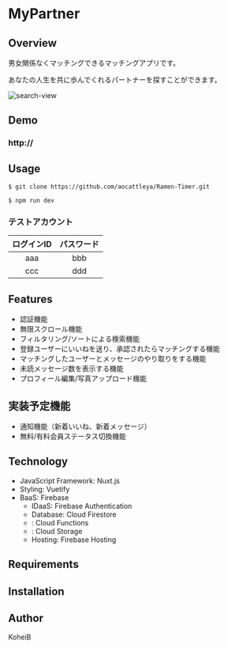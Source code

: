 # MyPartner
## Overview

男女関係なくマッチングできるマッチングアプリです。

あなたの人生を共に歩んでくれるパートナーを探すことができます。

![search-view](https://user-images.githubusercontent.com/60537225/105216626-2b067e80-5b96-11eb-8bb6-40cd722bed40.png)

## Demo
### http://

## Usage

`$ git clone https://github.com/aocattleya/Ramen-Timer.git`

`$ npm run dev`

### テストアカウント

|ログインID|パスワード|
|:---:|:---:|
|aaa|bbb|
|ccc|ddd|

## Features

- 認証機能
- 無限スクロール機能
- フィルタリング/ソートによる検索機能
- 登録ユーザーにいいねを送り、承認されたらマッチングする機能
- マッチングしたユーザーとメッセージのやり取りをする機能
- 未読メッセージ数を表示する機能
- プロフィール編集/写真アップロード機能

## 実装予定機能

- 通知機能（新着いいね、新着メッセージ）
- 無料/有料会員ステータス切換機能
## Technology

- JavaScript Framework: Nuxt.js
- Styling: Vuetify
- BaaS: Firebase
  - IDaaS: Firebase Authentication
  - Database: Cloud Firestore
  - : Cloud Functions
  - : Cloud Storage
  - Hosting: Firebase Hosting

## Requirements

## Installation

## Author
KoheiB